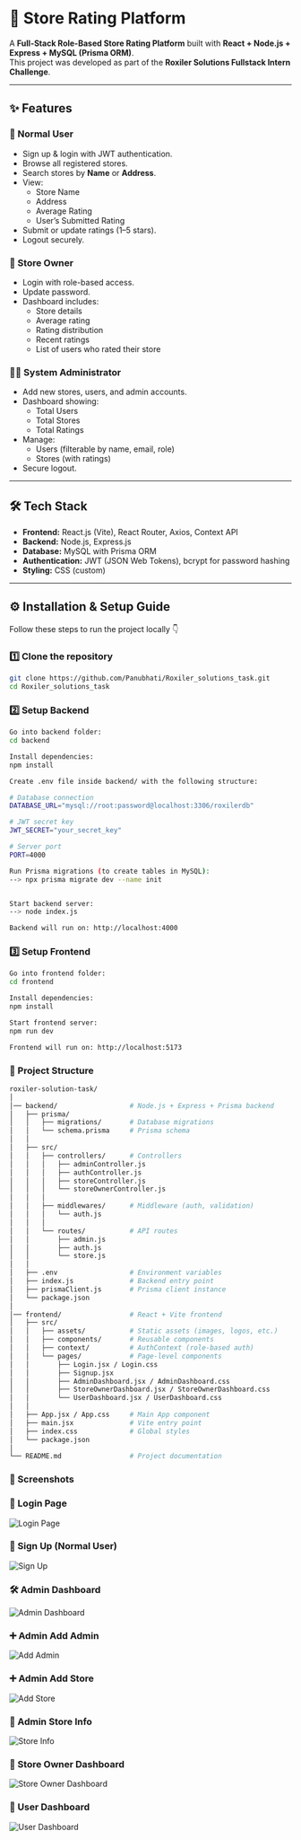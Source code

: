 # 🏪 Store Rating Platform

A **Full-Stack Role-Based Store Rating Platform** built with **React + Node.js + Express + MySQL (Prisma ORM)**.  
This project was developed as part of the **Roxiler Solutions Fullstack Intern Challenge**.

---

## ✨ Features

### 👤 Normal User
- Sign up & login with JWT authentication.
- Browse all registered stores.
- Search stores by **Name** or **Address**.
- View:
  - Store Name
  - Address
  - Average Rating
  - User’s Submitted Rating
- Submit or update ratings (1–5 stars).
- Logout securely.

### 🏪 Store Owner
- Login with role-based access.
- Update password.
- Dashboard includes:
  - Store details
  - Average rating
  - Rating distribution
  - Recent ratings
  - List of users who rated their store

### 👨‍💻 System Administrator
- Add new stores, users, and admin accounts.
- Dashboard showing:
  - Total Users
  - Total Stores
  - Total Ratings
- Manage:
  - Users (filterable by name, email, role)
  - Stores (with ratings)
- Secure logout.

---

## 🛠️ Tech Stack

- **Frontend:** React.js (Vite), React Router, Axios, Context API  
- **Backend:** Node.js, Express.js  
- **Database:** MySQL with Prisma ORM  
- **Authentication:** JWT (JSON Web Tokens), bcrypt for password hashing  
- **Styling:** CSS (custom)  

---

## ⚙️ Installation & Setup Guide

Follow these steps to run the project locally 👇

### 1️⃣ Clone the repository
```bash
git clone https://github.com/Panubhati/Roxiler_solutions_task.git
cd Roxiler_solutions_task
```
### 2️⃣ Setup Backend
```bash
Go into backend folder:
cd backend

Install dependencies:
npm install

Create .env file inside backend/ with the following structure:

# Database connection
DATABASE_URL="mysql://root:password@localhost:3306/roxilerdb"

# JWT secret key
JWT_SECRET="your_secret_key"

# Server port
PORT=4000

Run Prisma migrations (to create tables in MySQL):
--> npx prisma migrate dev --name init


Start backend server:
--> node index.js

Backend will run on: http://localhost:4000
```
### 3️⃣ Setup Frontend
```bash
Go into frontend folder:
cd frontend

Install dependencies:
npm install

Start frontend server:
npm run dev

Frontend will run on: http://localhost:5173

```
### 📂 Project Structure
```bash
roxiler-solution-task/
│
│── backend/                  # Node.js + Express + Prisma backend
│   ├── prisma/               
│   │   ├── migrations/       # Database migrations
│   │   └── schema.prisma     # Prisma schema
│   │
│   ├── src/
│   │   ├── controllers/      # Controllers 
│   │   │   ├── adminController.js
│   │   │   ├── authController.js
│   │   │   ├── storeController.js
│   │   │   └── storeOwnerController.js
│   │   │
│   │   ├── middlewares/      # Middleware (auth, validation)
│   │   │   └── auth.js
│   │   │
│   │   └── routes/           # API routes
│   │       ├── admin.js
│   │       ├── auth.js
│   │       └── store.js
│   │
│   ├── .env                  # Environment variables
│   ├── index.js              # Backend entry point
│   ├── prismaClient.js       # Prisma client instance
│   └── package.json
│
│── frontend/                 # React + Vite frontend
│   ├── src/
│   │   ├── assets/           # Static assets (images, logos, etc.)
│   │   ├── components/       # Reusable components
│   │   ├── context/          # AuthContext (role-based auth)
│   │   └── pages/            # Page-level components
│   │       ├── Login.jsx / Login.css
│   │       ├── Signup.jsx
│   │       ├── AdminDashboard.jsx / AdminDashboard.css
│   │       ├── StoreOwnerDashboard.jsx / StoreOwnerDashboard.css
│   │       └── UserDashboard.jsx / UserDashboard.css
│   │
│   ├── App.jsx / App.css     # Main App component
│   ├── main.jsx              # Vite entry point
│   ├── index.css             # Global styles
│   └── package.json
│
└── README.md                 # Project documentation
```


### 📸 Screenshots

### 🔐 Login Page
![Login Page](./frontend/screenshots/login.png)

### 📄 Sign Up (Normal User)
![Sign Up](./frontend/screenshots/signup(normaluser).png)

### 🛠 Admin Dashboard
![Admin Dashboard](./frontend/screenshots/AdminDashboard.png)

### ➕ Admin Add Admin
![Add Admin](./frontend/screenshots/Admin(addadmin).png)

### ➕ Admin Add Store
![Add Store](./frontend/screenshots/Admin(addstore).png)

### 🏬 Admin Store Info
![Store Info](./frontend/screenshots/Admin(storeminfo).png)

### 🏬 Store Owner Dashboard
![Store Owner Dashboard](./frontend/screenshots/storedashboard.png)

### 👤 User Dashboard
![User Dashboard](./frontend/screenshots/Userdashboard.png)
